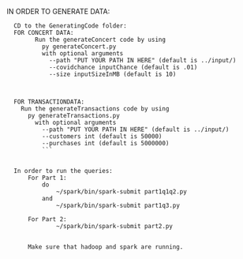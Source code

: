 IN ORDER TO GENERATE DATA:
  ```
    CD to the GeneratingCode folder:
    FOR CONCERT DATA:
          Run the generateConcert code by using
            py generateConcert.py
            with optional arguments
              --path "PUT YOUR PATH IN HERE" (default is ../input/)
              --covidchance inputChance (default is .01)
              --size inputSizeInMB (default is 10)
           
  
  
    FOR TRANSACTIONDATA:
      Run the generateTransactions code by using
        py generateTransactions.py
          with optional arguments
            --path "PUT YOUR PATH IN HERE" (default is ../input/)
            --customers int (default is 50000)
            --purchases int (default is 5000000)
            ```


    In order to run the queries:
        For Part 1:
            do 
                ~/spark/bin/spark-submit part1q1q2.py 
            and
                ~/spark/bin/spark-submit part1q3.py 
                
        For Part 2:
                ~/spark/bin/spark-submit part2.py
        

        Make sure that hadoop and spark are running.
  